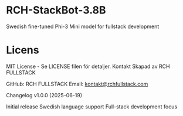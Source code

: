 # RCH-StackBot-3.8B

Swedish fine-tuned Phi-3 Mini model for fullstack development

# Licens

MIT License - Se LICENSE filen för detaljer.
Kontakt
Skapad av RCH FULLSTACK

GitHub: RCH FULLSTACK
Email: kontakt@rchfullstack.com

Changelog
v1.0.0 (2025-06-19)

Initial release
Swedish language support
Full-stack development focus

